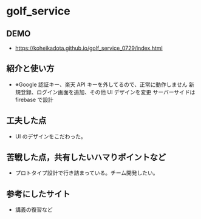 # golf_service

## DEMO

- https://koheikadota.github.io/golf_service_0729/index.html

## 紹介と使い方

- ※Google 認証キー、楽天 API キーを外してるので、正常に動作しません
  新規登録、ログイン画面を追加、その他 UI デザインを変更
  サーバーサイドは firebase で設計

## 工夫した点

- UI のデザインをこだわった。

## 苦戦した点，共有したいハマりポイントなど

- プロトタイプ設計で行き詰まっている。チーム開発したい。

## 参考にしたサイト

- 講義の復習など
